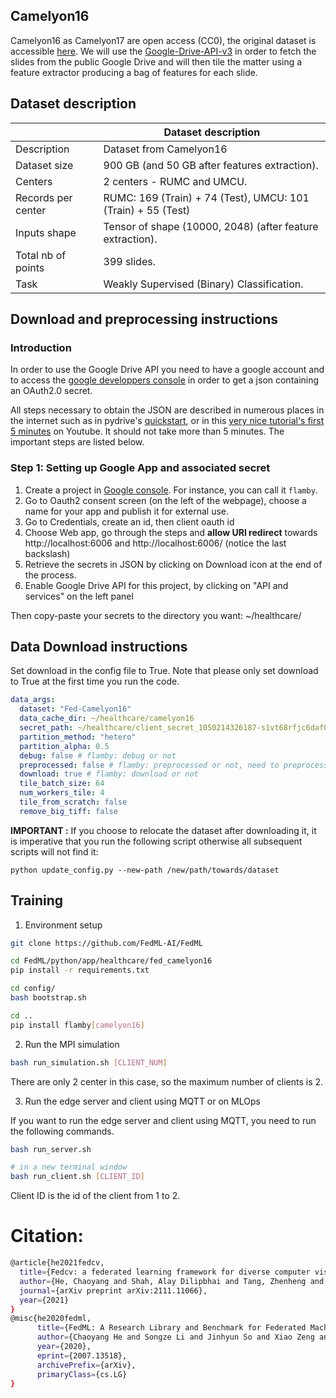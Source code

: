 ## Camelyon16

Camelyon16 as Camelyon17 are open access (CC0), the original dataset is accessible [here](https://camelyon17.grand-challenge.org/Data/).
We will use the [Google-Drive-API-v3](https://developers.google.com/drive/api/v3/quickstart/python) in order to fetch the slides from the public Google Drive and will then tile the matter using a feature extractor producing a bag of features for each slide.

## Dataset description

|                    | Dataset description
|--------------------| -----------------------------------------------------------------------------------------------
| Description        | Dataset from Camelyon16
| Dataset size       | 900 GB (and 50 GB after features extraction).
| Centers            | 2 centers - RUMC and UMCU.
| Records per center | RUMC: 169 (Train) + 74 (Test), UMCU: 101 (Train) + 55 (Test)
| Inputs shape       | Tensor of shape (10000, 2048) (after feature extraction).
| Total nb of points | 399 slides.
| Task               | Weakly Supervised (Binary) Classification.


## Download and preprocessing instructions

### Introduction
In order to use the Google Drive API you need to have a google account and to access the [google developpers console](https://console.cloud.google.com/apis/credentials/consent?authuser=1) in order to get a json containing an OAuth2.0 secret.  

All steps necessary to obtain the JSON are described in numerous places in the internet such as in pydrive's [quickstart](https://pythonhosted.org/PyDrive/quickstart.html), or in this [very nice tutorial's first 5 minutes](https://www.youtube.com/watch?v=1y0-IfRW114) on Youtube.
It should not take more than 5 minutes. The important steps are listed below.

### Step 1: Setting up Google App and associated secret

1. Create a project in [Google console](https://console.cloud.google.com/apis/credentials/consent?authuser=1). For instance, you can call it `flamby`.
2. Go to Oauth2 consent screen (on the left of the webpage), choose a name for your app and publish it for external use.
3. Go to Credentials, create an id, then client oauth id  
4. Choose Web app, go through the steps and **allow URI redirect** towards http://localhost:6006 and http://localhost:6006/ (notice the last backslash)
5. Retrieve the secrets in JSON by clicking on Download icon at the end of the process.
6. Enable Google Drive API for this project, by clicking on "API and services" on the left panel

Then copy-paste your secrets to the directory you want: 
~/healthcare/<secret-json>

## Data Download instructions

Set download in the config file to True. Note that please only set download to True at the first time you run the code.

```yaml
data_args:
  dataset: "Fed-Camelyon16"
  data_cache_dir: ~/healthcare/camelyon16
  secret_path: ~/healthcare/client_secret_1050214326187-s1vt68rfjc6daf09gab6163d871sti4r.apps.googleusercontent.com.json
  partition_method: "hetero"
  partition_alpha: 0.5
  debug: false # flamby: debug or not
  preprocessed: false # flamby: preprocessed or not, need to preprocess in first
  download: true # flamby: download or not
  tile_batch_size: 64
  num_workers_tile: 4
  tile_from_scratch: false
  remove_big_tiff: false
```

**IMPORTANT :** If you choose to relocate the dataset after downloading it, it is
imperative that you run the following script otherwise all subsequent scripts will not find it:

```
python update_config.py --new-path /new/path/towards/dataset
```

## Training

1. Environment setup

```bash
git clone https://github.com/FedML-AI/FedML

cd FedML/python/app/healthcare/fed_camelyon16
pip install -r requirements.txt

cd config/
bash bootstrap.sh

cd ..
pip install flamby[camelyon16]
```

2. Run the MPI simulation

```bash
bash run_simulation.sh [CLIENT_NUM]
```

There are only 2 center in this case, so the maximum number of clients is 2.

3. Run the edge server and client using MQTT or on MLOps

If you want to run the edge server and client using MQTT, you need to run the following commands.

```bash
bash run_server.sh

# in a new terminal window
bash run_client.sh [CLIENT_ID]
```

Client ID is the id of the client from 1 to 2.

# Citation:

```bash
@article{he2021fedcv,
  title={Fedcv: a federated learning framework for diverse computer vision tasks},
  author={He, Chaoyang and Shah, Alay Dilipbhai and Tang, Zhenheng and Sivashunmugam, Di Fan1Adarshan Naiynar and Bhogaraju, Keerti and Shimpi, Mita and Shen, Li and Chu, Xiaowen and Soltanolkotabi, Mahdi and Avestimehr, Salman},
  journal={arXiv preprint arXiv:2111.11066},
  year={2021}
}
@misc{he2020fedml,
      title={FedML: A Research Library and Benchmark for Federated Machine Learning},
      author={Chaoyang He and Songze Li and Jinhyun So and Xiao Zeng and Mi Zhang and Hongyi Wang and Xiaoyang Wang and Praneeth Vepakomma and Abhishek Singh and Hang Qiu and Xinghua Zhu and Jianzong Wang and Li Shen and Peilin Zhao and Yan Kang and Yang Liu and Ramesh Raskar and Qiang Yang and Murali Annavaram and Salman Avestimehr},
      year={2020},
      eprint={2007.13518},
      archivePrefix={arXiv},
      primaryClass={cs.LG}
}
```
